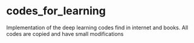 # codes_for_learning
Implementation of the deep learning codes find in internet and books. All codes are copied and have small modifications
